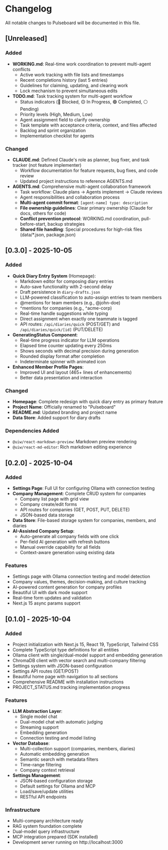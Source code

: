 # Changelog

All notable changes to Pulseboard will be documented in this file.

## [Unreleased]

### Added
- **WORKING.md**: Real-time work coordination to prevent multi-agent conflicts
  - Active work tracking with file lists and timestamps
  - Recent completions history (last 5 entries)
  - Guidelines for claiming, updating, and clearing work
  - Lock mechanism to prevent simultaneous edits
- **TODO.md**: Task tracking system for multi-agent workflow
  - Status indicators (🔴 Blocked, 🟡 In Progress, 🟢 Completed, ⚪ Pending)
  - Priority levels (High, Medium, Low)
  - Agent assignment field to clarify ownership
  - Task template with acceptance criteria, context, and files affected
  - Backlog and sprint organization
  - Implementation checklist for agents

### Changed
- **CLAUDE.md**: Defined Claude's role as planner, bug fixer, and task tracker (not feature implementer)
  - Workflow documentation for feature requests, bug fixes, and code review
  - Updated project instructions to reference AGENTS.md
- **AGENTS.md**: Comprehensive multi-agent collaboration framework
  - Task workflow: Claude plans → Agents implement → Claude reviews
  - Agent responsibilities and collaboration process
  - **Multi-agent commit format**: `[agent-name] type: description`
  - **File ownership guidelines**: Clear primary ownership (Claude for docs, others for code)
  - **Conflict prevention protocol**: WORKING.md coordination, pull-before-start, backup strategies
  - **Shared file handling**: Special procedures for high-risk files (data/*.json, package.json)

## [0.3.0] - 2025-10-05

### Added
- **Quick Diary Entry System** (Homepage):
  - Markdown editor for composing diary entries
  - Auto-save functionality with 2-second delay
  - Draft persistence in `diary-drafts.json`
  - LLM-powered classification to auto-assign entries to team members
  - @mentions for team members (e.g., @john-doe)
  - ^mentions for companies (e.g., ^acme-corp)
  - Real-time handle suggestions while typing
  - Direct assignment when exactly one teammate is tagged
  - API routes: `/api/diaries/quick` (POST/GET) and `/api/diaries/quick/[id]` (PUT/DELETE)
- **GeneratingStatus Component**:
  - Real-time progress indicator for LLM operations
  - Elapsed time counter updating every 250ms
  - Shows seconds with decimal precision during generation
  - Rounded display format after completion
  - Indeterminate spinner with animated icon
- **Enhanced Member Profile Pages**:
  - Improved UI and layout (465+ lines of enhancements)
  - Better data presentation and interaction

### Changed
- **Homepage**: Complete redesign with quick diary entry as primary feature
- **Project Name**: Officially renamed to "Pulseboard"
- **README.md**: Updated branding and project name
- **Data Store**: Added support for diary drafts

### Dependencies Added
- `@uiw/react-markdown-preview`: Markdown preview rendering
- `@uiw/react-md-editor`: Rich markdown editing experience

## [0.2.0] - 2025-10-04

### Added
- **Settings Page**: Full UI for configuring Ollama with connection testing
- **Company Management**: Complete CRUD system for companies
  - Company list page with grid view
  - Company create/edit forms
  - API routes for companies (GET, POST, PUT, DELETE)
  - JSON-based data storage
- **Data Store**: File-based storage system for companies, members, and diaries
- **AI-Assisted Company Setup**:
  - Auto-generate all company fields with one click
  - Per-field AI generation with refresh buttons
  - Manual override capability for all fields
  - Context-aware generation using existing data

### Features
- Settings page with Ollama connection testing and model detection
- Company values, themes, decision-making, and culture tracking
- AI-powered content generation for company profiles
- Beautiful UI with dark mode support
- Real-time form updates and validation
- Next.js 15 async params support

## [0.1.0] - 2025-10-04

### Added
- Project initialization with Next.js 15, React 19, TypeScript, Tailwind CSS
- Complete TypeScript type definitions for all entities
- Ollama client with single/dual-model support and embedding generation
- ChromaDB client with vector search and multi-company filtering
- Settings system with JSON-based configuration
- Settings API routes (GET/POST)
- Beautiful home page with navigation to all sections
- Comprehensive README with installation instructions
- PROJECT_STATUS.md tracking implementation progress

### Features
- **LLM Abstraction Layer**:
  - Single model chat
  - Dual-model chat with automatic judging
  - Streaming support
  - Embedding generation
  - Connection testing and model listing
- **Vector Database**:
  - Multi-collection support (companies, members, diaries)
  - Automatic embedding generation
  - Semantic search with metadata filters
  - Time-range filtering
  - Company context retrieval
- **Settings Management**:
  - JSON-based configuration storage
  - Default settings for Ollama and MCP
  - Load/save/update utilities
  - RESTful API endpoints

### Infrastructure
- Multi-company architecture ready
- RAG system foundation complete
- Dual-model query infrastructure
- MCP integration prepared (SDK installed)
- Development server running on http://localhost:3000
